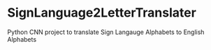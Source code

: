 # SignLanguage2LetterTranslater
Python CNN project to translate Sign Langauge Alphabets to English Alphabets
